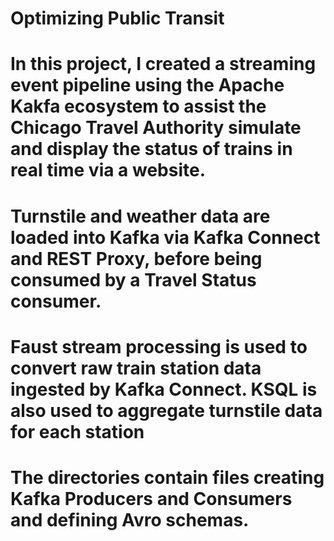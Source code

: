 # Optimizing Public Transit

# In this project, I created a streaming event pipeline using the Apache Kakfa ecosystem to assist the Chicago Travel Authority simulate and display the status of trains in real time via a website.

# Turnstile and weather data are loaded into Kafka via Kafka Connect and REST Proxy, before being consumed by a Travel Status consumer.
# Faust stream processing is used to convert raw train station data ingested by Kafka Connect. KSQL is also used to aggregate turnstile data for each station

# The directories contain files creating Kafka Producers and Consumers and defining Avro schemas.
